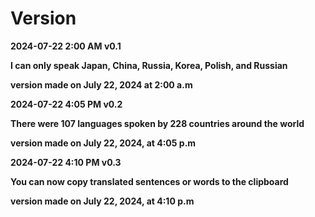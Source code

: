 # Version

**2024-07-22 2:00 AM v0.1**

**I can only speak Japan, China, Russia, Korea, Polish, and Russian**

**version made on July 22, 2024 at 2:00 a.m**

**2024-07-22 4:05 PM v0.2**

**There were 107 languages spoken by 228 countries around the world**

**version made on July 22, 2024, at 4:05 p.m**

**2024-07-22 4:10 PM v0.3**

**You can now copy translated sentences or words to the clipboard**

**version made on July 22, 2024, at 4:10 p.m**
